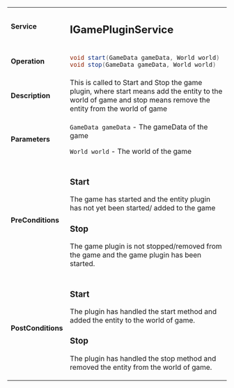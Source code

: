 <table>
<tbody>
<tr>
<td><strong>Service</strong></td>
<td><h2>IGamePluginService</h2></td>
</tr>
<tr>
<td><Strong>Operation</strong></td>
    <td>

```java
void start(GameData gameData, World world)
void stop(GameData gameData, World world)
```
</td>
</tr>
<tr>
<td><Strong>Description</strong></td>
<td> This is called to Start and Stop the game plugin, where start means add the entity to the world of game and stop means remove the entity from the world of game </td>
</tr>
<tr>
<td><Strong>Parameters</strong></td>
<td>

`GameData gameData` - The gameData of the game

`World world` - The world of the game

</td>
</tr>
<tr>
<td><Strong>PreConditions</strong></td>
<td>
<h3>Start</h3>  
The game has started and the entity plugin has not yet been started/ added to the game


<h3>Stop</h3>

The game plugin is not stopped/removed from the game and the game plugin has been started.

</td>
</tr>
<tr>
<td><Strong>PostConditions</strong></td>
<td>
<h3>Start</h3>  

The plugin has handled the start method and added the entity to the world of game.

<h3>Stop</h3>

The plugin has handled the stop method and removed the entity from the world of game.

</td>
</tr>
</tbody>
</table>







